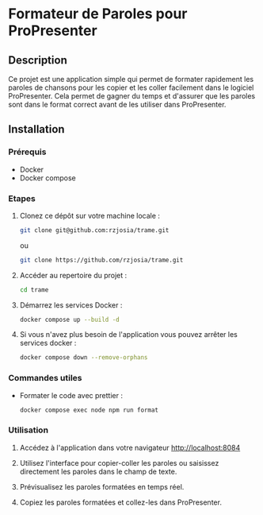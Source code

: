 # Formateur de Paroles pour ProPresenter


## Description
Ce projet est une application simple qui permet de formater rapidement les paroles de chansons pour les copier et les coller facilement dans le logiciel ProPresenter. Cela permet de gagner du temps et d'assurer que les paroles sont dans le format correct avant de les utiliser dans ProPresenter.

## Installation

### Prérequis
 * Docker
 * Docker compose

### Etapes
1. Clonez ce dépôt sur votre machine locale :
   ```bash
   git clone git@github.com:rzjosia/trame.git
   ```
   ou
   ```bash
   git clone https://github.com/rzjosia/trame.git
   ```

2. Accéder au repertoire du projet :
   ```bash
   cd trame
   ```

3. Démarrez les services Docker :
   ```bash
   docker compose up --build -d
   ```

4. Si vous n'avez plus besoin de l'application vous pouvez arrêter les services docker :
    ```bash
   docker compose down --remove-orphans
   ```

### Commandes utiles

* Formater le code avec prettier :
  ```bash
  docker compose exec node npm run format
  ```

### Utilisation
1. Accédez à l'application dans votre navigateur [http://localhost:8084](http://localhost:8084)
   
2. Utilisez l'interface pour copier-coller les paroles ou saisissez directement les paroles dans le champ de texte.

3. Prévisualisez les paroles formatées en temps réel.

4. Copiez les paroles formatées et collez-les dans ProPresenter.

